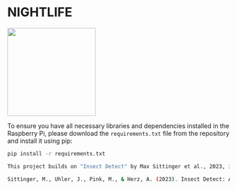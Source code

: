 # NIGHTLIFE

<img src="https://github.com/darasafe/nightlife/assets/103866780/931084f5-e549-4565-adad-25c9ae236fcd" height="200">

To ensure you have all necessary libraries and dependencies installed in the Raspberry Pi, please download the `requirements.txt` file from the repository and install it using pip:

```bash
pip install -r requirements.txt

This project builds on "Insect Detect" by Max Sittinger et al., 2023, innovating on their open-source camera trap for automated insect monitoring.

Sittinger, M., Uhler, J., Pink, M., & Herz, A. (2023). Insect Detect: An Open-Source DIY Camera Trap for Automated Insect Monitoring [Preprint]. bioRxiv. https://doi.org/10.1101/2023.12.05.570242
